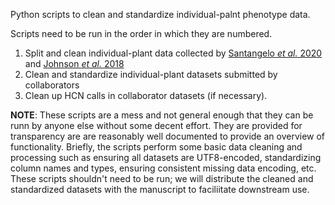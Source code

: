 Python scripts to clean and standardize individual-palnt phenotype data.

Scripts need to be run in the order in which they are numbered. 

1. Split and clean individual-plant data collected by [Santangelo _et al._ 2020](https://onlinelibrary.wiley.com/doi/10.1002/evl3.163) and [Johnson _et al._ 2018](https://royalsocietypublishing.org/doi/10.1098/rspb.2018.1019)
2. Clean and standardize individual-plant datasets submitted by collaborators
3. Clean up HCN calls in collaborator datasets (if necessary). 

__NOTE__: These scripts are a mess and not general enough that they can be runn by anyone else without some decent effort. They are provided for transparency are are reasonably well documented to provide an overview of functionality. Briefly, the scripts perform some basic data cleaning and processing such as ensuring all datasets are UTF8-encoded, standardizing column names and types, ensuring consistent missing data encoding, etc. These scripts shouldn't need to be run; we will distribute the cleaned and standardized datasets with the manuscript to faciliitate downstream use.
